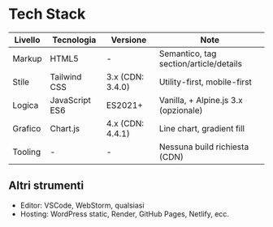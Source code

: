 # Tech Stack

| Livello    | Tecnologia          | Versione           | Note                                   |
|------------|---------------------|--------------------|----------------------------------------|
| Markup     | HTML5               | -                  | Semantico, tag section/article/details |
| Stile      | Tailwind CSS        | 3.x (CDN: 3.4.0)   | Utility-first, mobile-first            |
| Logica     | JavaScript ES6      | ES2021+            | Vanilla, + Alpine.js 3.x (opzionale)   |
| Grafico    | Chart.js            | 4.x (CDN: 4.4.1)   | Line chart, gradient fill              |
| Tooling    | -                   | -                  | Nessuna build richiesta (CDN)          |

## Altri strumenti
- Editor: VSCode, WebStorm, qualsiasi
- Hosting: WordPress static, Render, GitHub Pages, Netlify, ecc.

